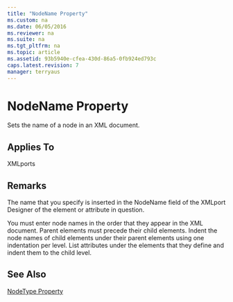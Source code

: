 ```yaml
---
title: "NodeName Property"
ms.custom: na
ms.date: 06/05/2016
ms.reviewer: na
ms.suite: na
ms.tgt_pltfrm: na
ms.topic: article
ms.assetid: 93b5940e-cfea-430d-86a5-0fb924ed793c
caps.latest.revision: 7
manager: terryaus
---
```

# NodeName Property
Sets the name of a node in an XML document.  
  
## Applies To  
 XMLports  
  
## Remarks  
 The name that you specify is inserted in the NodeName field of the XMLport Designer of the element or attribute in question.  
  
 You must enter node names in the order that they appear in the XML document. Parent elements must precede their child elements. Indent the node names of child elements under their parent elements using one indentation per level. List attributes under the elements that they define and indent them to the child level.  
  
## See Also  
 [NodeType Property](NodeType-Property.md)